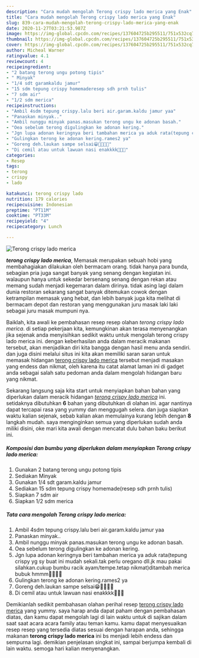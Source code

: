 ```yaml
---
description: "Cara mudah mengolah Terong crispy lado merica yang Enak"
title: "Cara mudah mengolah Terong crispy lado merica yang Enak"
slug: 839-cara-mudah-mengolah-terong-crispy-lado-merica-yang-enak
date: 2020-11-27T03:21:53.987Z
image: https://img-global.cpcdn.com/recipes/137604725b295511/751x532cq70/terong-crispy-lado-merica-foto-resep-utama.jpg
thumbnail: https://img-global.cpcdn.com/recipes/137604725b295511/751x532cq70/terong-crispy-lado-merica-foto-resep-utama.jpg
cover: https://img-global.cpcdn.com/recipes/137604725b295511/751x532cq70/terong-crispy-lado-merica-foto-resep-utama.jpg
author: Micheal Warner
ratingvalue: 4.1
reviewcount: 4
recipeingredient:
- "2 batang terong ungu potong tipis"
- " Minyak"
- "1/4 sdt garamkaldu jamur"
- "15 sdm tepung crispy homemaderesep sdh prnh tulis"
- "7 sdm air"
- "1/2 sdm merica"
recipeinstructions:
- "Ambil 4sdm tepung crispy.lalu beri air.garam.kaldu jamur yaa"
- "Panaskan minyak.."
- "Ambil nunggu minyak panas.masukan terong ungu ke adonan basah."
- "Oea sebelum terong digulingkan ke adonan kering."
- "Jgn lupa adonan keringnya beri tambahan merica ya aduk rata(tepung crispy yg sy buat ini mudah sekali.tak perlu oregano dll.jk mau pakai silahkan.cukup bumbu racik ayam/tempe.tetap nikmat)ditambah merica bubuk hmmm🤤🤤🤤🤤"
- "Gulingkan terong ke adonan kering.rames2 ya"
- "Goreng deh.laukan sampe selsai😁🤤🤤🤤🤤"
- "Di cemil atau untuk lawuan nasi enakkkk🤤🤤🤤"
categories:
- Resep
tags:
- terong
- crispy
- lado

katakunci: terong crispy lado 
nutrition: 179 calories
recipecuisine: Indonesian
preptime: "PT11M"
cooktime: "PT33M"
recipeyield: "4"
recipecategory: Lunch

---
```



![Terong crispy lado merica](https://img-global.cpcdn.com/recipes/137604725b295511/751x532cq70/terong-crispy-lado-merica-foto-resep-utama.jpg)

<b><i>terong crispy lado merica</i></b>, Memasak merupakan sebuah hobi yang membahagiakan dilakukan oleh bermacam orang. tidak hanya para bunda, sebagian pria juga sangat banyak yang senang dengan kegiatan ini. walaupun hanya untuk sekedar bersenang senang dengan rekan atau memang sudah menjadi kegemaran dalam dirinya. tidak asing lagi dalam dunia restoran sekarang sangat banyak ditemukan cowok dengan ketrampilan memasak yang hebat, dan lebih banyak juga kita melihat di bermacam depot dan restoran yang menggunakan juru masak laki laki sebagai juru masak mumpuni nya.

Baiklah, kita awali ke pembahasan resep resep olahan <i>terong crispy lado merica</i>. di setiap pekerjaan kita, kemungkinan akan terasa menyenangkan jika sejenak anda menyisihkan sedikit waktu untuk mengolah terong crispy lado merica ini. dengan keberhasilan anda dalam meracik makanan tersebut, akan menjadikan diri kita bangga dengan hasil menu anda sendiri. dan juga disini melalui situs ini kita akan memiliki saran saran untuk memasak hidangan <u>terong crispy lado merica</u> tersebut menjadi masakan yang endess dan nikmat, oleh karena itu catat alamat laman ini di gadget anda sebagai salah satu pedoman anda dalam mengolah hidangan baru yang nikmat.




Sekarang langsung saja kita start untuk menyiapkan bahan bahan yang diperlukan dalam meracik hidangan <u><i>terong crispy lado merica</i></u> ini. setidaknya dibutuhkan <b>6</b> bahan yang dibutuhkan di olahan ini. agar nantinya dapat tercapai rasa yang yummy dan menggugah selera. dan juga siapkan waktu kalian sejenak, sebab kalian akan memulainya kurang lebih dengan <b>8</b> langkah mudah. saya menginginkan semua yang diperlukan sudah anda miliki disini, oke mari kita awali dengan mencatat dulu bahan baku berikut ini.

<!--inarticleads1-->

##### Komposisi dan bumbu yang diperlukan dalam menyiapkan Terong crispy lado merica:

1. Gunakan 2 batang terong ungu potong tipis
1. Sediakan  Minyak
1. Gunakan 1/4 sdt garam.kaldu jamur
1. Sediakan 15 sdm tepung crispy homemade(resep sdh prnh tulis)
1. Siapkan 7 sdm air
1. Siapkan 1/2 sdm merica




<!--inarticleads2-->

##### Tata cara mengolah Terong crispy lado merica:

1. Ambil 4sdm tepung crispy.lalu beri air.garam.kaldu jamur yaa
1. Panaskan minyak..
1. Ambil nunggu minyak panas.masukan terong ungu ke adonan basah.
1. Oea sebelum terong digulingkan ke adonan kering.
1. Jgn lupa adonan keringnya beri tambahan merica ya aduk rata(tepung crispy yg sy buat ini mudah sekali.tak perlu oregano dll.jk mau pakai silahkan.cukup bumbu racik ayam/tempe.tetap nikmat)ditambah merica bubuk hmmm🤤🤤🤤🤤
1. Gulingkan terong ke adonan kering.rames2 ya
1. Goreng deh.laukan sampe selsai😁🤤🤤🤤🤤
1. Di cemil atau untuk lawuan nasi enakkkk🤤🤤🤤




Demikianlah sedikit pembahasan olahan perihal resep <u>terong crispy lado merica</u> yang yummy. saya harap anda dapat paham dengan pembahasan diatas, dan kamu dapat mengolah lagi di lain waktu untuk di sajikan dalam saat saat acara acara family atau teman kamu. kamu dapat menyesuaikan resep resep yang tersedia diatas sesuai dengan harapan anda, sehingga makanan <b>terong crispy lado merica</b> ini bs menjadi lebih endess dan sempurna lagi. demikian penjelasan singkat ini, sampai berjumpa kembali di lain waktu. semoga hari kalian menyenangkan.
